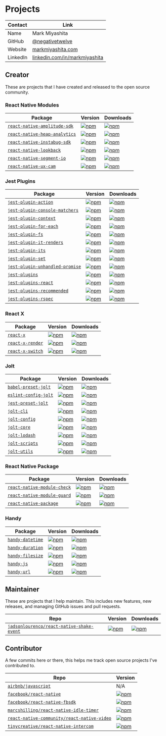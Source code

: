 # Projects

Contact  | Link
---------|-------
Name     | Mark Miyashita
GitHub   | [@negativetwelve](https://github.com/negativetwelve)
Website  | [markmiyashita.com](http://markmiyashita.com)
LinkedIn | [linkedin.com/in/markmiyashita](https://linkedin.com/in/markmiyashita)

## Creator

These are projects that I have created and released to the open source community.

### React Native Modules

Package | Version | Downloads
--------|---------|----------
[`react-native-amplitude-sdk`][gh-react-native-amplitude-sdk] | [![npm](https://img.shields.io/npm/v/react-native-amplitude-sdk.svg)][npm-react-native-amplitude-sdk] | [![npm](https://img.shields.io/npm/dt/react-native-amplitude-sdk.svg)][npm-react-native-amplitude-sdk]
[`react-native-heap-analytics`][gh-react-native-heap-analytics] | [![npm](https://img.shields.io/npm/v/react-native-heap-analytics.svg)][npm-react-native-heap-analytics] | [![npm](https://img.shields.io/npm/dt/react-native-heap-analytics.svg)][npm-react-native-heap-analytics]
[`react-native-instabug-sdk`][gh-react-native-instabug-sdk] | [![npm](https://img.shields.io/npm/v/react-native-instabug-sdk.svg)][npm-react-native-instabug-sdk] | [![npm](https://img.shields.io/npm/dt/react-native-instabug-sdk.svg)][npm-react-native-instabug-sdk]
[`react-native-lookback`][gh-react-native-lookback] | [![npm](https://img.shields.io/npm/v/react-native-lookback.svg)][npm-react-native-lookback] | [![npm](https://img.shields.io/npm/dt/react-native-lookback.svg)][npm-react-native-lookback]
[`react-native-segment-io`][gh-react-native-segment-io] | [![npm](https://img.shields.io/npm/v/react-native-segment-io.svg)][npm-react-native-segment-io] | [![npm](https://img.shields.io/npm/dt/react-native-segment-io.svg)][npm-react-native-segment-io]
[`react-native-ux-cam`][gh-react-native-ux-cam] | [![npm](https://img.shields.io/npm/v/react-native-ux-cam.svg)][npm-react-native-ux-cam] | [![npm](https://img.shields.io/npm/dt/react-native-ux-cam.svg)][npm-react-native-ux-cam]

[gh-react-native-amplitude-sdk]: https://github.com/negativetwelve/react-native-amplitude-sdk
[gh-react-native-heap-analytics]: https://github.com/negativetwelve/react-native-heap-analytics
[gh-react-native-instabug-sdk]: https://github.com/negativetwelve/react-native-instabug-sdk
[gh-react-native-lookback]: https://github.com/negativetwelve/react-native-lookback
[gh-react-native-segment-io]: https://github.com/negativetwelve/react-native-segment-io
[gh-react-native-ux-cam]: https://github.com/negativetwelve/react-native-ux-cam

[npm-react-native-amplitude-sdk]: https://www.npmjs.com/package/react-native-amplitude-sdk
[npm-react-native-heap-analytics]: https://www.npmjs.com/package/react-native-heap-analytics
[npm-react-native-instabug-sdk]: https://www.npmjs.com/package/react-native-instabug-sdk
[npm-react-native-lookback]: https://www.npmjs.com/package/react-native-lookback
[npm-react-native-segment-io]: https://www.npmjs.com/package/react-native-segment-io
[npm-react-native-ux-cam]: https://www.npmjs.com/package/react-native-ux-cam

### Jest Plugins

Package | Version | Downloads
--------|---------|----------
[`jest-plugin-action`][gh-jest-plugin-action] | [![npm](https://img.shields.io/npm/v/jest-plugin-action.svg)][npm-jest-plugin-action] | [![npm](https://img.shields.io/npm/dt/jest-plugin-action.svg)][npm-jest-plugin-action]
[`jest-plugin-console-matchers`][gh-jest-plugin-console-matchers] | [![npm](https://img.shields.io/npm/v/jest-plugin-console-matchers.svg)][npm-jest-plugin-console-matchers] | [![npm](https://img.shields.io/npm/dt/jest-plugin-console-matchers.svg)][npm-jest-plugin-console-matchers]
[`jest-plugin-context`][gh-jest-plugin-context] | [![npm](https://img.shields.io/npm/v/jest-plugin-context.svg)][npm-jest-plugin-context] | [![npm](https://img.shields.io/npm/dt/jest-plugin-context.svg)][npm-jest-plugin-context]
[`jest-plugin-for-each`][gh-jest-plugin-for-each] | [![npm](https://img.shields.io/npm/v/jest-plugin-for-each.svg)][npm-jest-plugin-for-each] | [![npm](https://img.shields.io/npm/dt/jest-plugin-for-each.svg)][npm-jest-plugin-for-each]
[`jest-plugin-fs`][gh-jest-plugin-fs] | [![npm](https://img.shields.io/npm/v/jest-plugin-fs.svg)][npm-jest-plugin-fs] | [![npm](https://img.shields.io/npm/dt/jest-plugin-fs.svg)][npm-jest-plugin-fs]
[`jest-plugin-it-renders`][gh-jest-plugin-it-renders] | [![npm](https://img.shields.io/npm/v/jest-plugin-it-renders.svg)][npm-jest-plugin-it-renders] | [![npm](https://img.shields.io/npm/dt/jest-plugin-it-renders.svg)][npm-jest-plugin-it-renders]
[`jest-plugin-its`][gh-jest-plugin-its] | [![npm](https://img.shields.io/npm/v/jest-plugin-its.svg)][npm-jest-plugin-its] | [![npm](https://img.shields.io/npm/dt/jest-plugin-its.svg)][npm-jest-plugin-its]
[`jest-plugin-set`][gh-jest-plugin-set] | [![npm](https://img.shields.io/npm/v/jest-plugin-set.svg)][npm-jest-plugin-set] | [![npm](https://img.shields.io/npm/dt/jest-plugin-set.svg)][npm-jest-plugin-set]
[`jest-plugin-unhandled-promise`][gh-jest-plugin-unhandled-promise] | [![npm](https://img.shields.io/npm/v/jest-plugin-unhandled-promise.svg)][npm-jest-plugin-unhandled-promise] | [![npm](https://img.shields.io/npm/dt/jest-plugin-unhandled-promise.svg)][npm-jest-plugin-unhandled-promise]
[`jest-plugins`][gh-jest-plugins] | [![npm](https://img.shields.io/npm/v/jest-plugins.svg)][npm-jest-plugins] | [![npm](https://img.shields.io/npm/dt/jest-plugins.svg)][npm-jest-plugins]
[`jest-plugins-react`][gh-jest-plugins-react] | [![npm](https://img.shields.io/npm/v/jest-plugins-react.svg)][npm-jest-plugins-react] | [![npm](https://img.shields.io/npm/dt/jest-plugins-react.svg)][npm-jest-plugins-react]
[`jest-plugins-recommended`][gh-jest-plugins-recommended] | [![npm](https://img.shields.io/npm/v/jest-plugins-recommended.svg)][npm-jest-plugins-recommended] | [![npm](https://img.shields.io/npm/dt/jest-plugins-recommended.svg)][npm-jest-plugins-recommended]
[`jest-plugins-rspec`][gh-jest-plugins-rspec] | [![npm](https://img.shields.io/npm/v/jest-plugins-rspec.svg)][npm-jest-plugins-rspec] | [![npm](https://img.shields.io/npm/dt/jest-plugins-rspec.svg)][npm-jest-plugins-rspec]

[gh-jest-plugin-action]: https://github.com/negativetwelve/jest-plugins/tree/master/packages/jest-plugin-action
[gh-jest-plugin-console-matchers]: https://github.com/negativetwelve/jest-plugins/tree/master/packages/jest-plugin-console-matchers
[gh-jest-plugin-context]: https://github.com/negativetwelve/jest-plugins/tree/master/packages/jest-plugin-context
[gh-jest-plugin-for-each]: https://github.com/negativetwelve/jest-plugins/tree/master/packages/jest-plugin-for-each
[gh-jest-plugin-fs]: https://github.com/negativetwelve/jest-plugins/tree/master/packages/jest-plugin-fs
[gh-jest-plugin-it-renders]: https://github.com/negativetwelve/jest-plugins/tree/master/packages/jest-plugin-it-renders
[gh-jest-plugin-its]: https://github.com/negativetwelve/jest-plugins/tree/master/packages/jest-plugin-its
[gh-jest-plugin-set]: https://github.com/negativetwelve/jest-plugins/tree/master/packages/jest-plugin-set
[gh-jest-plugin-unhandled-promise]: https://github.com/negativetwelve/jest-plugins/tree/master/packages/jest-plugin-unhandled-promise
[gh-jest-plugins]: https://github.com/negativetwelve/jest-plugins/tree/master/packages/jest-plugins
[gh-jest-plugins-react]: https://github.com/negativetwelve/jest-plugins/tree/master/packages/jest-plugins-react
[gh-jest-plugins-recommended]: https://github.com/negativetwelve/jest-plugins/tree/master/packages/jest-plugins-recommended
[gh-jest-plugins-rspec]: https://github.com/negativetwelve/jest-plugins/tree/master/packages/jest-plugins-rspec

[npm-jest-plugin-action]: https://www.npmjs.com/package/jest-plugin-action
[npm-jest-plugin-console-matchers]: https://www.npmjs.com/package/jest-plugin-console-matchers
[npm-jest-plugin-context]: https://www.npmjs.com/package/jest-plugin-context
[npm-jest-plugin-for-each]: https://www.npmjs.com/package/jest-plugin-for-each
[npm-jest-plugin-fs]: https://www.npmjs.com/package/jest-plugin-fs
[npm-jest-plugin-it-renders]: https://www.npmjs.com/package/jest-plugin-it-renders
[npm-jest-plugin-its]: https://www.npmjs.com/package/jest-plugin-its
[npm-jest-plugin-set]: https://www.npmjs.com/package/jest-plugin-set
[npm-jest-plugin-unhandled-promise]: https://www.npmjs.com/package/jest-plugin-unhandled-promise
[npm-jest-plugins]: https://www.npmjs.com/package/jest-plugins
[npm-jest-plugins-react]: https://www.npmjs.com/package/jest-plugins-react
[npm-jest-plugins-recommended]: https://www.npmjs.com/package/jest-plugins-recommended
[npm-jest-plugins-rspec]: https://www.npmjs.com/package/jest-plugins-rspec

### React X

Package | Version | Downloads
--------|---------|----------
[`react-x`][gh-react-x] | [![npm](https://img.shields.io/npm/v/react-x.svg)][npm-react-x] | [![npm](https://img.shields.io/npm/dt/react-x.svg)][npm-react-x]
[`react-x-render`][gh-react-x-render] | [![npm](https://img.shields.io/npm/v/react-x-render.svg)][npm-react-x-render] | [![npm](https://img.shields.io/npm/dt/react-x-render.svg)][npm-react-x-render]
[`react-x-switch`][gh-react-x-switch] | [![npm](https://img.shields.io/npm/v/react-x-switch.svg)][npm-react-x-switch] | [![npm](https://img.shields.io/npm/dt/react-x-switch.svg)][npm-react-x-switch]

[gh-react-x]: https://github.com/negativetwelve/react-x/tree/master/packages/react-x
[gh-react-x-render]: https://github.com/negativetwelve/react-x/tree/master/packages/react-x-render
[gh-react-x-switch]: https://github.com/negativetwelve/react-x/tree/master/packages/react-x-switch

[npm-react-x]: https://www.npmjs.com/package/react-x
[npm-react-x-render]: https://www.npmjs.com/package/react-x-render
[npm-react-x-switch]: https://www.npmjs.com/package/react-x-switch

### Jolt

Package | Version | Downloads
--------|---------|----------
[`babel-preset-jolt`][gh-babel-preset-jolt] | [![npm](https://img.shields.io/npm/v/babel-preset-jolt.svg)][npm-babel-preset-jolt] | [![npm](https://img.shields.io/npm/dt/babel-preset-jolt.svg)][npm-babel-preset-jolt]
[`eslint-config-jolt`][gh-eslint-config-jolt] | [![npm](https://img.shields.io/npm/v/eslint-config-jolt.svg)][npm-eslint-config-jolt] | [![npm](https://img.shields.io/npm/dt/eslint-config-jolt.svg)][npm-eslint-config-jolt]
[`jest-preset-jolt`][gh-jest-preset-jolt] | [![npm](https://img.shields.io/npm/v/jest-preset-jolt.svg)][npm-jest-preset-jolt] | [![npm](https://img.shields.io/npm/dt/jest-preset-jolt.svg)][npm-jest-preset-jolt]
[`jolt-cli`][gh-jolt-cli] | [![npm](https://img.shields.io/npm/v/jolt-cli.svg)][npm-jolt-cli] | [![npm](https://img.shields.io/npm/dt/jolt-cli.svg)][npm-jolt-cli]
[`jolt-config`][gh-jolt-config] | [![npm](https://img.shields.io/npm/v/jolt-config.svg)][npm-jolt-config] | [![npm](https://img.shields.io/npm/dt/jolt-config.svg)][npm-jolt-config]
[`jolt-core`][gh-jolt-core] | [![npm](https://img.shields.io/npm/v/jolt-core.svg)][npm-jolt-core] | [![npm](https://img.shields.io/npm/dt/jolt-core.svg)][npm-jolt-core]
[`jolt-lodash`][gh-jolt-lodash] | [![npm](https://img.shields.io/npm/v/jolt-lodash.svg)][npm-jolt-lodash] | [![npm](https://img.shields.io/npm/dt/jolt-lodash.svg)][npm-jolt-lodash]
[`jolt-scripts`][gh-jolt-scripts] | [![npm](https://img.shields.io/npm/v/jolt-scripts.svg)][npm-jolt-scripts] | [![npm](https://img.shields.io/npm/dt/jolt-scripts.svg)][npm-jolt-scripts]
[`jolt-utils`][gh-jolt-utils] | [![npm](https://img.shields.io/npm/v/jolt-utils.svg)][npm-jolt-utils] | [![npm](https://img.shields.io/npm/dt/jolt-utils.svg)][npm-jolt-utils]

[gh-babel-preset-jolt]: https://github.com/negativetwelve/jolt/tree/master/packages/babel-preset-jolt
[gh-eslint-config-jolt]: https://github.com/negativetwelve/jolt/tree/master/packages/eslint-config-jolt
[gh-jest-preset-jolt]: https://github.com/negativetwelve/jolt/tree/master/packages/jest-preset-jolt
[gh-jolt-cli]: https://github.com/negativetwelve/jolt/tree/master/packages/jolt-cli
[gh-jolt-config]: https://github.com/negativetwelve/jolt/tree/master/packages/jolt-config
[gh-jolt-core]: https://github.com/negativetwelve/jolt/tree/master/packages/jolt-core
[gh-jolt-lodash]: https://github.com/negativetwelve/jolt/tree/master/packages/jolt-lodash
[gh-jolt-scripts]: https://github.com/negativetwelve/jolt/tree/master/packages/jolt-scripts
[gh-jolt-utils]: https://github.com/negativetwelve/jolt/tree/master/packages/jolt-utils

[npm-babel-preset-jolt]: https://www.npmjs.com/package/babel-preset-jolt
[npm-eslint-config-jolt]: https://www.npmjs.com/package/eslint-config-jolt
[npm-jest-preset-jolt]: https://www.npmjs.com/package/jest-preset-jolt
[npm-jolt-cli]: https://www.npmjs.com/package/jolt-cli
[npm-jolt-config]: https://www.npmjs.com/package/jolt-config
[npm-jolt-core]: https://www.npmjs.com/package/jolt-core
[npm-jolt-lodash]: https://www.npmjs.com/package/jolt-lodash
[npm-jolt-scripts]: https://www.npmjs.com/package/jolt-scripts
[npm-jolt-utils]: https://www.npmjs.com/package/jolt-utils

### React Native Package

Package | Version | Downloads
--------|---------|----------
[`react-native-module-check`][gh-react-native-module-check] | [![npm](https://img.shields.io/npm/v/react-native-module-check.svg)][npm-react-native-module-check] | [![npm](https://img.shields.io/npm/dt/react-native-module-check.svg)][npm-react-native-module-check]
[`react-native-module-guard`][gh-react-native-module-guard] | [![npm](https://img.shields.io/npm/v/react-native-module-guard.svg)][npm-react-native-module-guard] | [![npm](https://img.shields.io/npm/dt/react-native-module-guard.svg)][npm-react-native-module-guard]
[`react-native-package`][gh-react-native-package] | [![npm](https://img.shields.io/npm/v/react-native-package.svg)][npm-react-native-package] | [![npm](https://img.shields.io/npm/dt/react-native-package.svg)][npm-react-native-package]

[gh-react-native-module-check]: https://github.com/negativetwelve/react-native-package/tree/master/packages/react-native-module-check
[gh-react-native-module-guard]: https://github.com/negativetwelve/react-native-package/tree/master/packages/react-native-module-guard
[gh-react-native-package]: https://github.com/negativetwelve/react-native-package/tree/master/packages/react-native-package

[npm-react-native-module-check]: https://www.npmjs.com/package/react-native-module-check
[npm-react-native-module-guard]: https://www.npmjs.com/package/react-native-module-guard
[npm-react-native-package]: https://www.npmjs.com/package/react-native-package

### Handy

Package | Version | Downloads
--------|---------|----------
[`handy-datetime`][gh-handy-datetime] | [![npm](https://img.shields.io/npm/v/handy-datetime.svg)][npm-handy-datetime] | [![npm](https://img.shields.io/npm/dt/handy-datetime.svg)][npm-handy-datetime]
[`handy-duration`][gh-handy-duration] | [![npm](https://img.shields.io/npm/v/handy-duration.svg)][npm-handy-duration] | [![npm](https://img.shields.io/npm/dt/handy-duration.svg)][npm-handy-duration]
[`handy-filesize`][gh-handy-filesize] | [![npm](https://img.shields.io/npm/v/handy-filesize.svg)][npm-handy-filesize] | [![npm](https://img.shields.io/npm/dt/handy-filesize.svg)][npm-handy-filesize]
[`handy-js`][gh-handy-js] | [![npm](https://img.shields.io/npm/v/handy-js.svg)][npm-handy-js] | [![npm](https://img.shields.io/npm/dt/handy-js.svg)][npm-handy-js]
[`handy-url`][gh-handy-url] | [![npm](https://img.shields.io/npm/v/handy-url.svg)][npm-handy-url] | [![npm](https://img.shields.io/npm/dt/handy-url.svg)][npm-handy-url]

[gh-handy-datetime]: https://github.com/negativetwelve/handy/tree/master/packages/handy-datetime
[gh-handy-duration]: https://github.com/negativetwelve/handy/tree/master/packages/handy-duration
[gh-handy-filesize]: https://github.com/negativetwelve/handy/tree/master/packages/handy-filesize
[gh-handy-js]: https://github.com/negativetwelve/handy/tree/master/packages/handy-js
[gh-handy-url]: https://github.com/negativetwelve/handy/tree/master/packages/handy-url

[npm-handy-datetime]: https://www.npmjs.com/package/handy-datetime
[npm-handy-duration]: https://www.npmjs.com/package/handy-duration
[npm-handy-filesize]: https://www.npmjs.com/package/handy-filesize
[npm-handy-js]: https://www.npmjs.com/package/handy-js
[npm-handy-url]: https://www.npmjs.com/package/handy-url

## Maintainer

These are projects that I help maintain. This includes new features, new releases, and managing GitHub issues and pull requests.

Repo | Version | Downloads
-----|---------|----------
[`jadsonlourenco/react-native-shake-event`][gh-react-native-shake-event] | [![npm](https://img.shields.io/npm/v/react-native-shake-event.svg)][npm-react-native-shake-event] | [![npm](https://img.shields.io/npm/dt/react-native-shake-event.svg)][npm-react-native-shake-event]

[gh-react-native-shake-event]: https://github.com/jadsonlourenco/react-native-shake-event

[npm-react-native-shake-event]: https://www.npmjs.com/package/react-native-shake-event

## Contributor

A few commits here or there, this helps me track open source projects I've contributed to.

Repo | Version
-----| -------
[`airbnb/javascript`][gh-airbnb-javascript] | N/A
[`facebook/react-native`][gh-react-native] | [![npm](https://img.shields.io/npm/v/react-native.svg)][npm-react-native]
[`facebook/react-native-fbsdk`][gh-react-native-fbsdk] | [![npm](https://img.shields.io/npm/v/react-native-fbsdk.svg)][npm-react-native-fbsdk]
[`marcshilling/react-native-idle-timer`][gh-react-native-idle-timer] | [![npm](https://img.shields.io/npm/v/react-native-idle-timer.svg)][npm-react-native-idle-timer]
[`react-native-community/react-native-video`][gh-react-native-video] | [![npm](https://img.shields.io/npm/v/react-native-video.svg)][npm-react-native-video]
[`tinycreative/react-native-intercom`][gh-react-native-intercom] | [![npm](https://img.shields.io/npm/v/react-native-intercom.svg)][npm-react-native-intercom]

[gh-airbnb-javascript]: https://github.com/airbnb/javascript
[gh-react-native]: https://github.com/facebook/react-native
[gh-react-native-fbsdk]: https://github.com/facebook/react-native-fbsdk
[gh-react-native-idle-timer]: https://github.com/marcshilling/react-native-idle-timer
[gh-react-native-video]: https://github.com/react-native-community/react-native-video
[gh-react-native-intercom]: https://github.com/tinycreative/react-native-intercom

[npm-react-native]: https://www.npmjs.com/package/react-native
[npm-react-native-fbsdk]: https://www.npmjs.com/package/react-native-fbsdk
[npm-react-native-idle-timer]: https://www.npmjs.com/package/react-native-idle-timer
[npm-react-native-video]: https://www.npmjs.com/package/react-native-video
[npm-react-native-intercom]: https://www.npmjs.com/package/react-native-intercom
